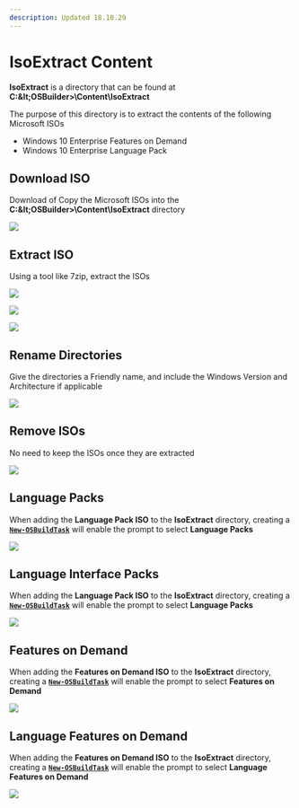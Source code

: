 ```yaml
---
description: Updated 18.10.29
---
```


# IsoExtract Content

**IsoExtract** is a directory that can be found at **C:\&lt;OSBuilder&gt;\Content\IsoExtract**

The purpose of this directory is to extract the contents of the following Microsoft ISOs

* Windows 10 Enterprise Features on Demand
* Windows 10 Enterprise Language Pack

## Download ISO

Download of Copy the Microsoft ISOs into the **C:\&lt;OSBuilder&gt;\Content\IsoExtract** directory

![](../../../.gitbook/assets/2018-10-29_2-12-18.png)

## Extract ISO

Using a tool like 7zip, extract the ISOs

![](../../../.gitbook/assets/2018-10-29_2-13-21.png)

![](../../../.gitbook/assets/2018-10-29_2-14-36.png)

![](../../../.gitbook/assets/2018-10-29_2-15-14.png)

## Rename Directories

Give the directories a Friendly name, and include the Windows Version and Architecture if applicable

![](../../../.gitbook/assets/2018-10-29_2-15-55.png)

## Remove ISOs

No need to keep the ISOs once they are extracted

![](../../../.gitbook/assets/2018-10-29_2-16-50.png)

## Language Packs

When adding the **Language Pack ISO** to the **IsoExtract** directory, creating a [**`New-OSBuildTask`**](../new-osbuildtask/) will enable the prompt to select **Language Packs**

![](../../../.gitbook/assets/2018-10-29_2-39-45.png)

## Language Interface Packs

When adding the **Language Pack ISO** to the **IsoExtract** directory, creating a [**`New-OSBuildTask`**](../new-osbuildtask/) will enable the prompt to select **Language Packs**

![](../../../.gitbook/assets/2018-10-29_2-42-12.png)

## Features on Demand

When adding the **Features on Demand ISO** to the **IsoExtract** directory, creating a [**`New-OSBuildTask`**](../new-osbuildtask/) will enable the prompt to select **Features on Demand**

![](../../../.gitbook/assets/2018-10-29_2-37-37.png)

## Language Features on Demand

When adding the **Features on Demand ISO** to the **IsoExtract** directory, creating a [**`New-OSBuildTask`**](../new-osbuildtask/) will enable the prompt to select **Language Features on Demand**

![](../../../.gitbook/assets/2018-10-29_2-44-02.png)



